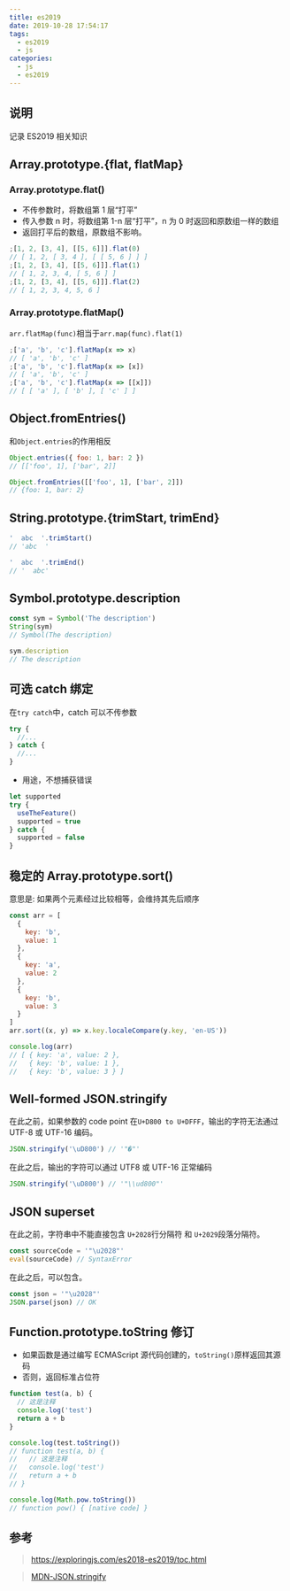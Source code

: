 ```yaml
---
title: es2019
date: 2019-10-28 17:54:17
tags:
  - es2019
  - js
categories:
  - js
  - es2019
---
```


## 说明

记录 ES2019 相关知识

<!-- more -->

## Array.prototype.{flat, flatMap}

### Array.prototype.flat()

- 不传参数时，将数组第 1 层“打平”
- 传入参数 n 时，将数组第 1-n 层“打平”，n 为 0 时返回和原数组一样的数组
- 返回打平后的数组，原数组不影响。

```js
;[1, 2, [3, 4], [[5, 6]]].flat(0)
// [ 1, 2, [ 3, 4 ], [ [ 5, 6 ] ] ]
;[1, 2, [3, 4], [[5, 6]]].flat(1)
// [ 1, 2, 3, 4, [ 5, 6 ] ]
;[1, 2, [3, 4], [[5, 6]]].flat(2)
// [ 1, 2, 3, 4, 5, 6 ]
```

### Array.prototype.flatMap()

`arr.flatMap(func)`相当于`arr.map(func).flat(1)`

```js
;['a', 'b', 'c'].flatMap(x => x)
// [ 'a', 'b', 'c' ]
;['a', 'b', 'c'].flatMap(x => [x])
// [ 'a', 'b', 'c' ]
;['a', 'b', 'c'].flatMap(x => [[x]])
// [ [ 'a' ], [ 'b' ], [ 'c' ] ]
```

## Object.fromEntries()

和`Object.entries`的作用相反

```js
Object.entries({ foo: 1, bar: 2 })
// [['foo', 1], ['bar', 2]]

Object.fromEntries([['foo', 1], ['bar', 2]])
// {foo: 1, bar: 2}
```

## String.prototype.{trimStart, trimEnd}

```js
'  abc  '.trimStart()
// 'abc  '

'  abc  '.trimEnd()
// '  abc'
```

## Symbol.prototype.description

```js
const sym = Symbol('The description')
String(sym)
// Symbol(The description)

sym.description
// The description
```

## 可选 catch 绑定

在`try catch`中，catch 可以不传参数

```js
try {
  //...
} catch {
  //...
}
```

- 用途，不想捕获错误

```js
let supported
try {
  useTheFeature()
  supported = true
} catch {
  supported = false
}
```

## 稳定的 Array.prototype.sort()

意思是: 如果两个元素经过比较相等，会维持其先后顺序

```js
const arr = [
  {
    key: 'b',
    value: 1
  },
  {
    key: 'a',
    value: 2
  },
  {
    key: 'b',
    value: 3
  }
]
arr.sort((x, y) => x.key.localeCompare(y.key, 'en-US'))

console.log(arr)
// [ { key: 'a', value: 2 },
//   { key: 'b', value: 1 },
//   { key: 'b', value: 3 } ]
```

## Well-formed JSON.stringify

在此之前，如果参数的 code point 在`U+D800 to U+DFFF`，输出的字符无法通过 UTF-8 或 UTF-16 编码。

```js
JSON.stringify('\uD800') // '"�"'
```

在此之后，输出的字符可以通过 UTF8 或 UTF-16 正常编码

```js
JSON.stringify('\uD800') // '"\\ud800"'
```

## JSON superset

在此之前，字符串中不能直接包含 `U+2028`行分隔符 和 `U+2029`段落分隔符。

```js
const sourceCode = '"\u2028"'
eval(sourceCode) // SyntaxError
```

在此之后，可以包含。

```js
const json = '"\u2028"'
JSON.parse(json) // OK
```

## Function.prototype.toString 修订

- 如果函数是通过编写 ECMAScript 源代码创建的，`toString()`原样返回其源码
- 否则，返回标准占位符

```js
function test(a, b) {
  // 这是注释
  console.log('test')
  return a + b
}

console.log(test.toString())
// function test(a, b) {
//   // 这是注释
//   console.log('test')
//   return a + b
// }

console.log(Math.pow.toString())
// function pow() { [native code] }
```

## 参考

> https://exploringjs.com/es2018-es2019/toc.html

> [MDN-JSON.stringify](https://developer.mozilla.org/en-US/docs/Web/JavaScript/Reference/Global_Objects/JSON/stringify)

